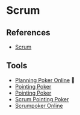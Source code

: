 # Scrum

## References

- [Scrum](https://desenvolvimentoagil.com.br/scrum/)

## Tools

- [Planning Poker Online](https://planningpokeronline.com) 🌟
- [Pointing Poker](http://pointing.poker)
- [Pointing Poker](https://pointingpoker.com)
- [Scrum Pointing Poker](https://poker.marcin.uk)
- [Scrumpoker Online](https://scrumpoker.online)

<!--
Daily Scrum
-->
